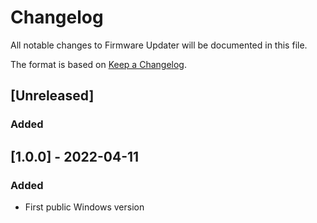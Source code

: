 # Changelog
All notable changes to Firmware Updater will be documented in this file.

The format is based on [Keep a Changelog](http://keepachangelog.com/en/1.0.0/).

## [Unreleased]
### Added

## [1.0.0] - 2022-04-11
### Added
- First public Windows version
